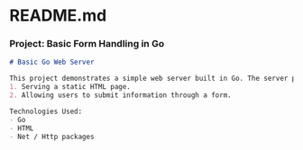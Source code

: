# README.md
### Project: Basic Form Handling in Go
```md
# Basic Go Web Server

This project demonstrates a simple web server built in Go. The server provides two functionalities:
1. Serving a static HTML page.
2. Allowing users to submit information through a form.

Technologies Used:
- Go
- HTML
- Net / Http packages